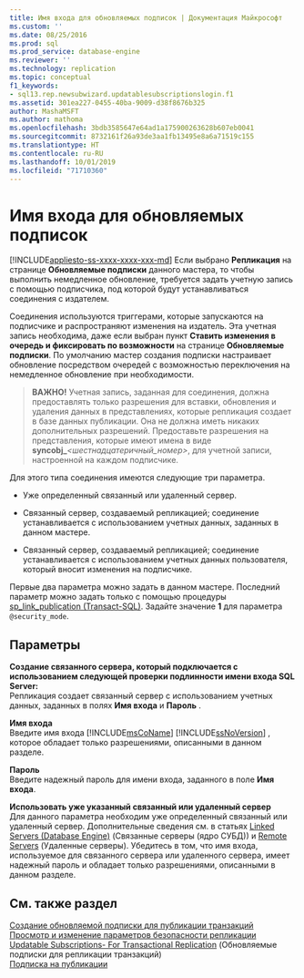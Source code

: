 ```yaml
---
title: Имя входа для обновляемых подписок | Документация Майкрософт
ms.custom: ''
ms.date: 08/25/2016
ms.prod: sql
ms.prod_service: database-engine
ms.reviewer: ''
ms.technology: replication
ms.topic: conceptual
f1_keywords:
- sql13.rep.newsubwizard.updatablesubscriptionslogin.f1
ms.assetid: 301ea227-0455-40ba-9009-d38f8676b325
author: MashaMSFT
ms.author: mathoma
ms.openlocfilehash: 3bdb3585647e64ad1a175900263628b607eb0041
ms.sourcegitcommit: 8732161f26a93de3aa1fb13495e8a6a71519c155
ms.translationtype: HT
ms.contentlocale: ru-RU
ms.lasthandoff: 10/01/2019
ms.locfileid: "71710360"
---
```

# <a name="login-for-updatable-subscriptions"></a>Имя входа для обновляемых подписок
[!INCLUDE[appliesto-ss-xxxx-xxxx-xxx-md](../../includes/appliesto-ss-xxxx-xxxx-xxx-md.md)]
  Если выбрано **Репликация** на странице **Обновляемые подписки** данного мастера, то чтобы выполнить немедленное обновление, требуется задать учетную запись с помощью подписчика, под которой будут устанавливаться соединения с издателем. 
  
 Соединения используются триггерами, которые запускаются на подписчике и распространяют изменения на издатель. Эта учетная запись необходима, даже если выбран пункт **Ставить изменения в очередь и фиксировать по возможности** на странице **Обновляемые подписки**. По умолчанию мастер создания подписки настраивает обновление посредством очередей с возможностью переключения на немедленное обновление при необходимости.  
  
> **ВАЖНО!** Учетная запись, заданная для соединения, должна предоставлять только разрешения для вставки, обновления и удаления данных в представлениях, которые репликация создает в базе данных публикации. Она не должна иметь никаких дополнительных разрешений. Предоставьте разрешения на представления, которые имеют имена в виде **syncobj_**_\<шестнадцатеричный_номер>_, для учетной записи, настроенной на каждом подписчике.  
  
 Для этого типа соединения имеются следующие три параметра.  
  
-   Уже определенный связанный или удаленный сервер.  
  
-   Связанный сервер, создаваемый репликацией; соединение устанавливается с использованием учетных данных, заданных в данном мастере.  
  
-   Связанный сервер, создаваемый репликацией; соединение устанавливается с использованием учетных данных пользователя, который вносит изменения на подписчике.  
  
 Первые два параметра можно задать в данном мастере. Последний параметр можно задать только с помощью процедуры [sp_link_publication &#40;Transact-SQL&#41;](../../relational-databases/system-stored-procedures/sp-link-publication-transact-sql.md). Задайте значение **1** для параметра `@security_mode`.  
  
## <a name="options"></a>Параметры  
 **Создание связанного сервера, который подключается с использованием следующей проверки подлинности имени входа SQL Server:**  
 Репликация создает связанный сервер с использованием учетных данных, заданных в полях **Имя входа** и **Пароль** .  
  
 **Имя входа**  
 Введите имя входа [!INCLUDE[msCoName](../../includes/msconame-md.md)] [!INCLUDE[ssNoVersion](../../includes/ssnoversion-md.md)] , которое обладает только разрешениями, описанными в данном разделе.  
  
 **Пароль**  
 Введите надежный пароль для имени входа, заданного в поле **Имя входа**.  
    
 **Использовать уже указанный связанный или удаленный сервер**  
 Для данного параметра необходим уже определенный связанный или удаленный сервер. Дополнительные сведения см. в статьях [Linked Servers (Database Engine)](../../relational-databases/linked-servers/linked-servers-database-engine.md) (Связанные серверы (ядро СУБД)) и [Remote Servers](../../database-engine/configure-windows/remote-servers.md) (Удаленные серверы). Убедитесь в том, что имя входа, используемое для связанного сервера или удаленного сервера, имеет надежный пароль и обладает только разрешениями, описанными в данном разделе.  
  
## <a name="see-also"></a>См. также раздел  
 [Создание обновляемой подписки для публикации транзакций](publish/create-an-updatable-subscription-to-a-transactional-publication.md)   
 [Просмотр и изменение параметров безопасности репликации](../../relational-databases/replication/security/view-and-modify-replication-security-settings.md)   
 [Updatable Subscriptions- For Transactional Replication](../../relational-databases/replication/transactional/updatable-subscriptions-for-transactional-replication.md)  (Обновляемые подписки для репликации транзакций)  
 [Подписка на публикации](../../relational-databases/replication/subscribe-to-publications.md)  
  
  
